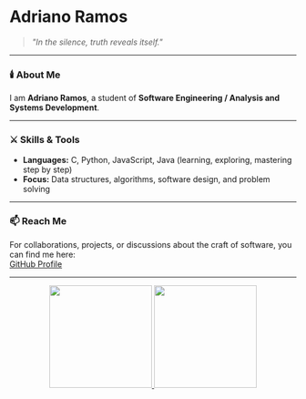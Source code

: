 # Adriano Ramos

> *"In the silence, truth reveals itself."*

---

### 🕯️ About Me  
I am **Adriano Ramos**, a student of **Software Engineering / Analysis and Systems Development**.   

---

### ⚔️ Skills & Tools  
- **Languages:** C, Python, JavaScript, Java (learning, exploring, mastering step by step)  
- **Focus:** Data structures, algorithms, software design, and problem solving  

---

### 📫 Reach Me  
For collaborations, projects, or discussions about the craft of software, you can find me here:  
[GitHub Profile](https://github.com/Adriannoo)  

---

<div align="center">
<a href="https://github.com/seu-usuário-aqui">
<img loading="lazy" height="180em" src="https://github-readme-stats.vercel.app/api/top-langs/?username=Adriannoo&layout=compact&langs_count=7&theme=dark"/>
<img loading="lazy" height="180em" src="https://github-readme-stats.vercel.app/api?username=Adriannoo&show_icons=true&theme=dark&include_all_commits=true&count_private=true"/>
</div>
